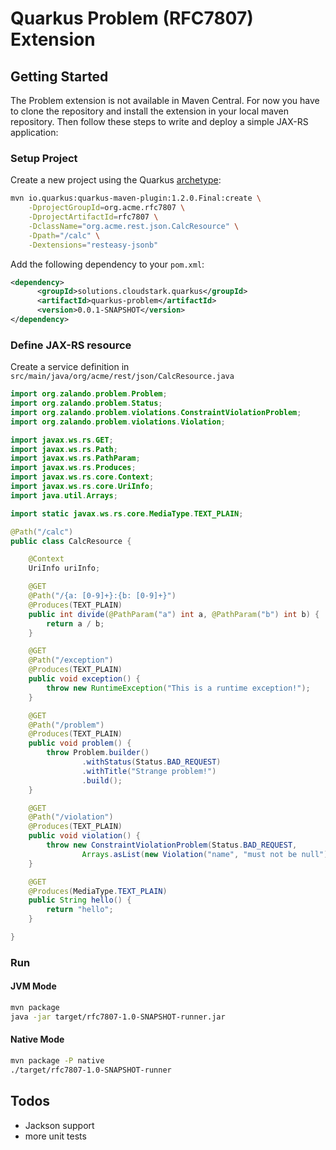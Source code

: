 # Quarkus Problem (RFC7807) Extension

## Getting Started

The Problem extension is not available in Maven Central. For now you have to clone the repository and install the
extension in your local maven repository. Then follow these steps to write and deploy a simple JAX-RS application:

### Setup Project

Create a new project using the Quarkus [archetype](https://quarkus.io/guides/getting-started-guide#bootstrapping-the-project):

```bash
mvn io.quarkus:quarkus-maven-plugin:1.2.0.Final:create \
    -DprojectGroupId=org.acme.rfc7807 \
    -DprojectArtifactId=rfc7807 \
    -DclassName="org.acme.rest.json.CalcResource" \
    -Dpath="/calc" \
    -Dextensions="resteasy-jsonb" 
```

Add the following dependency to your `pom.xml`:

```xml
<dependency>
      <groupId>solutions.cloudstark.quarkus</groupId>
      <artifactId>quarkus-problem</artifactId>
      <version>0.0.1-SNAPSHOT</version>
</dependency>
```

### Define JAX-RS resource

Create a service definition in `src/main/java/org/acme/rest/json/CalcResource.java`

```java
import org.zalando.problem.Problem;
import org.zalando.problem.Status;
import org.zalando.problem.violations.ConstraintViolationProblem;
import org.zalando.problem.violations.Violation;

import javax.ws.rs.GET;
import javax.ws.rs.Path;
import javax.ws.rs.PathParam;
import javax.ws.rs.Produces;
import javax.ws.rs.core.Context;
import javax.ws.rs.core.UriInfo;
import java.util.Arrays;

import static javax.ws.rs.core.MediaType.TEXT_PLAIN;

@Path("/calc")
public class CalcResource {

    @Context
    UriInfo uriInfo;

    @GET
    @Path("/{a: [0-9]+}:{b: [0-9]+}")
    @Produces(TEXT_PLAIN)
    public int divide(@PathParam("a") int a, @PathParam("b") int b) {
        return a / b;
    }

    @GET
    @Path("/exception")
    @Produces(TEXT_PLAIN)
    public void exception() {
        throw new RuntimeException("This is a runtime exception!");
    }

    @GET
    @Path("/problem")
    @Produces(TEXT_PLAIN)
    public void problem() {
        throw Problem.builder()
                .withStatus(Status.BAD_REQUEST)
                .withTitle("Strange problem!")
                .build();
    }

    @GET
    @Path("/violation")
    @Produces(TEXT_PLAIN)
    public void violation() {
        throw new ConstraintViolationProblem(Status.BAD_REQUEST, 
                Arrays.asList(new Violation("name", "must not be null")));
    }

    @GET
    @Produces(MediaType.TEXT_PLAIN)
    public String hello() {
        return "hello";
    }

}
```

### Run

#### JVM Mode  

```bash
mvn package
java -jar target/rfc7807-1.0-SNAPSHOT-runner.jar
```

#### Native Mode

```bash
mvn package -P native
./target/rfc7807-1.0-SNAPSHOT-runner
```

## Todos

- Jackson support
- more unit tests
